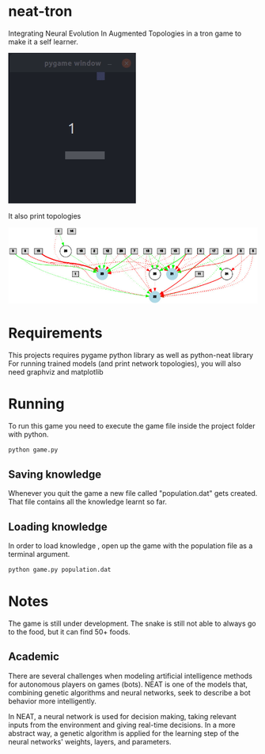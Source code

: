 # neat-tron
Integrating Neural Evolution In Augmented Topologies in a tron game to make it a self learner.

![](demo/demo.gif)

It also print topologies

![](demo/net.jpg)

# Requirements
This projects requires pygame python library as well as python-neat library
For running trained models (and print network topologies), you will also need graphviz and matplotlib

# Running
To run this game you need to execute the game file inside the project folder with python.  

```bash
python game.py
```

## Saving knowledge
Whenever you quit the game a new file called "population.dat" gets created. That file contains all the knowledge learnt so far.

## Loading knowledge
In order to load knowledge , open up the game with the population file as a terminal argument.
```bash
python game.py population.dat
```

# Notes
The game is still under development. The snake is still not able to always go to the food, but it can find 50+ foods.

## Academic

There are several challenges when modeling artificial intelligence methods for autonomous players on games (bots). NEAT is one of the models that, combining genetic algorithms and neural networks, seek to describe a bot behavior more intelligently. 

In NEAT, a neural network is used for decision making, taking relevant inputs from the environment and giving real-time decisions. In a more abstract way, a genetic algorithm is applied for the learning step of the neural networks' weights, layers, and parameters.
